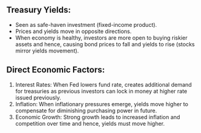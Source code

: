 ## Treasury Yields:
- Seen as safe-haven investment (fixed-income product).
- Prices and yields move in opposite directions.
- When economy is healthy, investors are more open to buying riskier assets and hence, causing bond prices to fall and yields to rise (stocks mirror yields movement).

## Direct Economic Factors:
1) Interest Rates: When Fed lowers fund rate, creates additional demand for treasuries as previous investors can lock in money at higher rate issued previously.
2) Inflation: When inflationary pressures emerge, yields move higher to compensate for diminishing purchasing power in future.
3) Economic Growth: Strong growth leads to increased inflation and competition over time and hence, yields must move higher.
